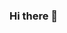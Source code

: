 ### Hi there 👋

<!--
**JohnPCarvalho/JohnPCarvalho** is a ✨ _special_ ✨ repository because its `README.md` (this file) appears on your GitHub profile.

- 🌱 I’m currently learning React.JS and Java!
- 👯 I’m looking to collaborate on some cool projects 

